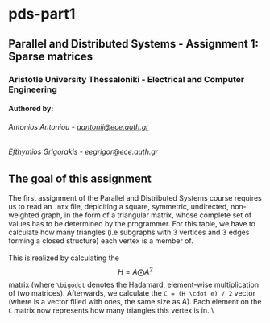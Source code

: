 # pds-part1
## Parallel and Distributed Systems - Assignment 1: Sparse matrices
### Aristotle University Thessaloniki - Electrical and Computer Engineering
#### Authored by:
###### Antonios Antoniou - aantonii@ece.auth.gr
###### Efthymios Grigorakis - eegrigor@ece.auth.gr

## The goal of this assignment
The first assignment of the Parallel and Distributed Systems course requires us to read an `.mtx` file, depiciting a square, symmetric, undirected, non-weighted graph, in the form of a triangular matrix, whose complete set of values has to be determined by the programmer. For this table, we have to calculate how many triangles (i.e subgraphs with 3 vertices and 3 edges forming a closed structure) each vertex is a member of.
\
\
This is realized by calculating the $$H = A \bigodot A^{2}$$ matrix (where ``\bigodot`` denotes the Hadamard, element-wise multiplication of two matrices). Afterwards, we calculate the ``C = (H \cdot e) / 2`` vector (where is a vector filled with ones, the same size as A). Each element on the `C` matrix now represents how many triangles this vertex is in.
\
